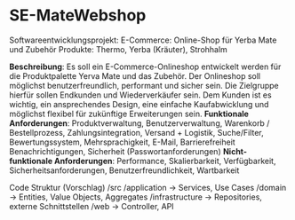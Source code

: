 # SE-MateWebshop
Softwareentwicklungsprojekt:
E-Commerce: Online-Shop für Yerba Mate und Zubehör
Produkte: Thermo, Yerba (Kräuter), Strohhalm

**Beschreibung**: Es soll ein E-Commerce-Onlineshop entwickelt werden für die Produktpalette Yerva Mate und das Zubehör. Der Onlineshop soll möglichst benutzerfreundlich, performant und sicher sein. Die Zielgruppe hierfür sollen Endkunden und Wiederverkäufer sein. Dem Kunden ist es wichtig, ein ansprechendes Design, eine einfache Kaufabwicklung und möglichst flexibel für zukünftige Erweiterungen sein.
**Funktionale Anforderungen**: Produktverwaltung, Benutzerverwaltung, Warenkorb / Bestellprozess, Zahlungsintegration, Versand + Logistik, Suche/Filter, Bewertungssystem, Mehrsprachigkeit, E-Mail, Barrierefreiheit Benachrichtigungen, Sicherheit (Passwortanforderungen)
**Nicht-funktionale Anforderungen**: Performance, Skalierbarkeit, Verfügbarkeit, Sicherheitsanforderungen, Benutzerfreundlichkeit, Wartbarkeit

Code Struktur (Vorschlag)
/src
  /application  -> Services, Use Cases
  /domain       -> Entities, Value Objects, Aggregates
  /infrastructure -> Repositories, externe Schnittstellen
  /web          -> Controller, API
